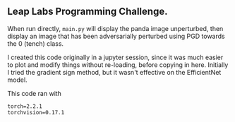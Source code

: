 ## Leap Labs Programming Challenge.

When run directly, `main.py` will display the panda image unperturbed, then display an image that has been adversarially perturbed using PGD towards the 0 (tench) class.

I created this code originally in a jupyter session, since it was much easier to plot and modify things without re-loading, before copying in here.
Initially I tried the gradient sign method, but it wasn't effective on the EfficientNet model.

This code ran with
```
torch=2.2.1
torchvision=0.17.1
```
